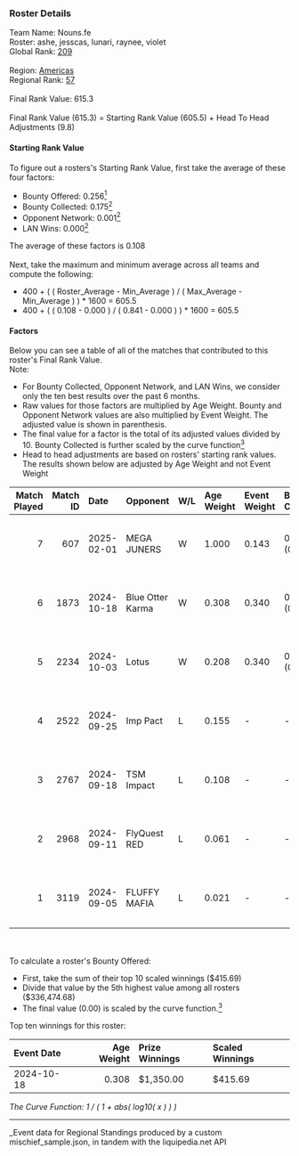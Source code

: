 ### Roster Details<br />
Team Name: Nouns.fe<br />
Roster: ashe, jesscas, lunari, raynee, violet<br />
Global Rank: [209](../../standings_global_2025_03_01.md)<br />
<br />
Region: [Americas]( ../../standings_americas_2025_03_01.md)<br />
Regional Rank: [57]( ../../standings_americas_2025_03_01.md)<br />
<br />
Final Rank Value:  615.3<br />
<br />
Final Rank Value (615.3) = Starting Rank Value (605.5) + Head To Head Adjustments (9.8)<br />

#### Starting Rank Value<br />
To figure out a rosters's Starting Rank Value, first take the average of these four factors:<br />
- Bounty Offered: 0.256[<sup>1</sup>](#table2)
- Bounty Collected: 0.175[<sup>2</sup>](#table1)
- Opponent Network: 0.001[<sup>2</sup>](#table1)
- LAN Wins: 0.000[<sup>2</sup>](#table1)

The average of these factors is 0.108<br />
<br />
Next, take the maximum and minimum average across all teams and compute the following:<br />
- 400 + ( ( Roster_Average - Min_Average ) / ( Max_Average - Min_Average ) ) * 1600 = 605.5
- 400 + ( ( 0.108 - 0.000 ) / ( 0.841 - 0.000 ) ) * 1600 = 605.5


#### Factors<br />
Below you can see a table of all of the matches that contributed to this roster's Final Rank Value.<br />
Note:<br />

- For Bounty Collected, Opponent Network, and LAN Wins, we consider only the ten best results over the past 6 months.
- Raw values for those factors are multiplied by Age Weight. Bounty and Opponent Network values are also multiplied by Event Weight. The adjusted value is shown in parenthesis.
- The final value for a factor is the total of its adjusted values divided by 10. Bounty Collected is further scaled by the curve function[<sup>3</sup>](#curveFunction)
- Head to head adjustments are based on rosters' starting rank values. The results shown below are adjusted by Age Weight and not Event Weight
<span id="table1"></span><br />


| Match Played | Match ID | Date       | Opponent         | W/L | Age Weight | Event Weight | Bounty Collected | Opponent Network | LAN Wins  | H2H Adj. | Roster                                   |
| -: | -: | :- | :- | :- | :- | :- | :- | :- | :- | -: | :- |
|            7 |      607 | 2025-02-01 | MEGA JUNERS      | W   | 1.000      | 0.143        | 0.000 (0.000)    | 0.060 (0.009)    | 0 (0.000) |     7.26 | ashe, jesscas, lunari, raynee, violet    |
|            6 |     1873 | 2024-10-18 | Blue Otter Karma | W   | 0.308      | 0.340        | 0.001 (0.000)    | 0.008 (0.001)    | 0 (0.000) |     4.67 | ashe, jesscas, katalyyst, lunari, raynee |
|            5 |     2234 | 2024-10-03 | Lotus            | W   | 0.208      | 0.340        | 0.001 (0.000)    | 0.004 (0.000)    | 0 (0.000) |     3.16 | ashe, jesscas, katalyyst, lunari, raynee |
|            4 |     2522 | 2024-09-25 | Imp Pact         | L   | 0.155      | -            | -                | -                | -         |    -2.39 | ashe, jesscas, katalyyst, lunari, raynee |
|            3 |     2767 | 2024-09-18 | TSM Impact       | L   | 0.108      | -            | -                | -                | -         |    -1.68 | ashe, jesscas, katalyyst, lunari, raynee |
|            2 |     2968 | 2024-09-11 | FlyQuest RED     | L   | 0.061      | -            | -                | -                | -         |    -0.88 | ashe, jesscas, katalyyst, lunari, raynee |
|            1 |     3119 | 2024-09-05 | FLUFFY MAFIA     | L   | 0.021      | -            | -                | -                | -         |    -0.33 | ashe, Chowdzz, jesscas, lunari, raynee   |

<br />
<span id="table2"></span><br />
To calculate a roster's Bounty Offered:<br />

- First, take the sum of their top 10 scaled winnings ($415.69)
- Divide that value by the 5th highest value among all rosters ($336,474.68)
- The final value (0.00) is scaled by the curve function.[<sup>3</sup>](#curveFunction)

Top ten winnings for this roster:<br />

| Event Date | Age Weight | Prize Winnings | Scaled Winnings |
| :- | -: | :- | :- |
| 2024-10-18 |      0.308 | $1,350.00      | $415.69         |


<span id="curveFunction"></span>_The Curve Function: 1 / ( 1 + abs( log10( x ) ) )_<br />

---
_Event data for Regional Standings produced by a custom mischief_sample.json, in tandem with the liquipedia.net API<br />
